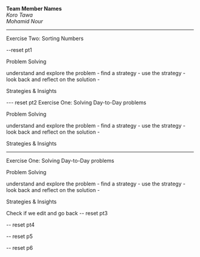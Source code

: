 **Team Member Names**  
*Koro Tawa*  
*Mohamid Nour*

---
Exercise Two: Sorting Numbers

--reset pt1

Problem Solving

understand and explore the problem - 
find a strategy - 
use the strategy - 
look back and reflect on the solution - 

Strategies & Insights

--- reset pt2
Exercise One: Solving Day-to-Day problems

Problem Solving

understand and explore the problem - 
find a strategy - 
use the strategy - 
look back and reflect on the solution - 

Strategies & Insights

---
Exercise One: Solving Day-to-Day problems

Problem Solving

understand and explore the problem - 
find a strategy - 
use the strategy - 
look back and reflect on the solution - 

Strategies & Insights

Check if we edit and go back
-- reset pt3


-- reset pt4

-- reset p5

-- reset p6
